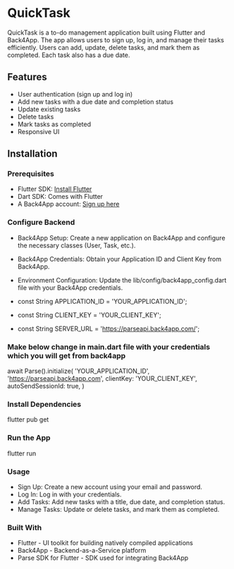 # QuickTask

QuickTask is a to-do management application built using Flutter and Back4App. The app allows users to sign up, log in, and manage their tasks efficiently. Users can add, update, delete tasks, and mark them as completed. Each task also has a due date.

## Features

- User authentication (sign up and log in)
- Add new tasks with a due date and completion status
- Update existing tasks
- Delete tasks
- Mark tasks as completed
- Responsive UI

## Installation

### Prerequisites

- Flutter SDK: [Install Flutter](https://flutter.dev/docs/get-started/install)
- Dart SDK: Comes with Flutter
- A Back4App account: [Sign up here](https://www.back4app.com/)

### Configure Backend

- Back4App Setup: Create a new application on Back4App and configure the necessary classes (User, Task, etc.).
- Back4App Credentials: Obtain your Application ID and Client Key from Back4App.
- Environment Configuration: Update the lib/config/back4app_config.dart file with your Back4App credentials.

- const String APPLICATION_ID = 'YOUR_APPLICATION_ID';
- const String CLIENT_KEY = 'YOUR_CLIENT_KEY';
- const String SERVER_URL = 'https://parseapi.back4app.com/';

### Make below change in main.dart file with your credentials which you will get from back4app
await Parse().initialize(
    'YOUR_APPLICATION_ID',
    'https://parseapi.back4app.com',
    clientKey: 'YOUR_CLIENT_KEY',
    autoSendSessionId: true,
  )
### Install Dependencies
  flutter pub get

### Run the App
  flutter run


### Usage
- Sign Up: Create a new account using your email and password.
- Log In: Log in with your credentials.
- Add Tasks: Add new tasks with a title, due date, and completion status.
- Manage Tasks: Update or delete tasks, and mark them as completed.


### Built With
- Flutter - UI toolkit for building natively compiled applications
- Back4App - Backend-as-a-Service platform
- Parse SDK for Flutter - SDK used for integrating Back4App
